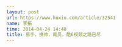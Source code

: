 ```yaml
---
layout: post
url: https://www.huxiu.com/article/32541
name: 李拓
time: 2014-04-24 14:48
title: 易手，换帅，裁员，酷6视频之路已尽
---
```

